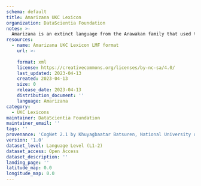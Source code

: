 ```yaml
---
schema: default
title: Amarizana UKC Lexicon
organization: DataScientia Foundation
notes: >-
  Amarizana is an extinct language from the Arawakan family that used to be spoken in South America. The UKC Lexicon of Amarizana is represented as a lexico-semantic network. It consists of words, word senses, synsets, as well as sense-level and synset-level relationships
resources:
  - name: Amarizana UKC Lexicon LMF format
    url: >-
      
    format: xml
    license: https://creativecommons.org/licenses/by-nc-sa/4.0/
    last_updated: 2023-04-13
    created: 2023-04-13
    size: 0
    release_date: 2023-04-13
    distribution_document: ''
    language: Amarizana
category:
  - UKC Lexicons
maintainer: DataScientia Foundation
maintainer_email: ''
tags: ''
provenance: 'CogNet 2.1 by Khuyagbaatar Batsuren, National University of Mongolia (http://cognet.ukc.disi.unitn.it); Native Languages of the Americas 2021.11. by Laura Redish and Orrin Lewis (http://www.native-languages.org); Princeton WordNet 2.1 by Princeton University (https://wordnet.princeton.edu)'
version: '1.0'
dataset_level: Language Level (L1-2)
dataset_access: Open Access
dataset_description: ''
landing_page: ''
latitude_map: 0.0
longitude_map: 0.0
---
```

